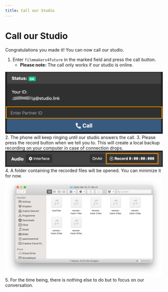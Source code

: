 ```yaml
---
title: Call our Studio
---
```


# Call our Studio
Congratulations you made it! You can now call our studio.

1. Enter `filmmakers4future` in the marked field and press the call button.
	* **Please note:** The call only works if our studio is online.
<img src="./img/studiolink_4.png" width="600px">
2. The phone will keep ringing until our studio answers the call.
3. Please press the record button when we tell you to. This will create a local backup recording on your computer in case of connection drops.
<img src="./img/studiolink_6.png" width="600px">
4. A folder containing the recorded files will be opened. You can minimize it for now.
<img src="./img/studiolink_7.png" width="600px">
5. For the time being, there is nothing else to do but to focus on our conversation.